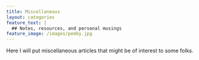 ```yaml
---
title: Miscellaneous
layout: categories
feature_text: |
  ## Notes, resources, and personal musings
feature_image: /images/pemby.jpg
---
```


Here I will put miscellaneous articles that might be of interest to some folks. 